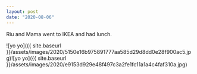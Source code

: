 ```yaml
---
layout: post
date: "2020-08-06"
---
```


Riu and Mama went to IKEA and had lunch.

![yo yo]({{ site.baseurl }}/assets/images/2020/5150e16b975891777aa585d29d8dd0e28f900ac5.jpg)![yo yo]({{ site.baseurl }}/assets/images/2020/e9153d929e48f497c3a2fe1fc11a1a4c4faf310a.jpg)
